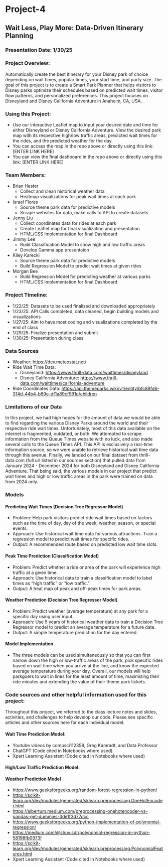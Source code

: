 # Project-4

## Wait Less, Play More: Data-Driven Itinerary Planning
### Presentation Date: 1/30/25

### Project Overview: 
Automatically create the best itinerary for your Disney park of choice depending on wait times, popular times, your start time, and party size. 
The goal of this project is to create a Smart Park Planner that helps visitors to Disney parks optimize their schedules based on predicted wait times, visitor flow patterns, and personalized preferences.
This project focuses on Disneyland and Disney California Adventure in Anaheim, CA, USA. 

### Using this Project:
- Use our interactive Leaflet map to input your desired date and time for either Disneyland or Disney California Adventure. View the desired park map with its respective high/low traffic areas, predicted wait times for the rides, and the predicted weather for the day. 
- You can access the map in the repo above or directly using this link: [ENTER LINK HERE]
- You can view the final dashboard in the repo above or directly using this link: [ENTER LINK HERE]

### Team Members: 
- Brian Hester
    - Collect and clean historical weather data
    - Heatmap visualizations for peak wait times at each park
- Israel Flores
    - Source theme park data for predictive models
    - Scrape websites for data, make calls to API to create datasets
- Jenny Liu
    - Collect coordinates data for rides at each park
    - Create Leaflet map for final visualization and presentation
    - HTML/CSS Implementation for final Dashboard
- Jimmy Lee
    - Build Classification Model to show high and low traffic areas
    - Develop Gamma.app presentaion
- Kiley Karecki
    - Source theme park data for predictive models
    - Build Regression Model to predict wait times at given rides
- Morgan Bee
    - Build Regression Model for predicting weather at various parks
    - HTML/CSS Implementation for final Dashboard

### Project Timeline: 
- 1/22/25: Datasets to be used finalized and downloaded appropriately
- 1/23/25: API Calls completed, data cleaned, begin building models and visualizations
- 1/27/25: Aim to have most coding and visualizations completed by the end of class
- 1/29/25: Finalize presentation and submit
- 1/30/25: Presentation during class

### Data Sources
- Weather: https://dev.meteostat.net/ 
- Ride Wait Time Data: 
    - Disneyland:  https://www.thrill-data.com/waittimes/disneyland
    - Disney California Adventure:  https://www.thrill-data.com/waittimes/california-adventure
- Ride Coordinates Data: https://api.themeparks.wiki/v1/entity/bfc89fd6-314d-44b4-b89e-df1a89cf991e/children 

### Limitations of our Data
In this project, we had high hopes for the amount of data we would be able to find regarding the various Disney Parks around the world and their respective ride wait times. Unfortunately, most of this data available on the internet is fragmented, outdated, or both. We attempted to scrape information from the Queue Times
website with no luck, and also made several calls to the Queue Times API. This API is exclusively a real-time information source, so we were unable to retrieve historical wait time data through this avenue. Finally, we landed on our final dataset from thrill-data.com (full url listed in our sources section) that pulled data from January 2024 - December 2024 for both Disneyland and Disney California Adventure. That being said, the various models in our project that predict wait times and high or low traffic areas in the park were trained on data from 2024 only. 

### Models
#### Predicting Wait Times (Decision Tree Regressor Model)
- Problem: Help park visitors predict ride wait times based on factors such as the time of day, day of the week, weather, season, or special events.
- Approach: Use historical wait time data for various attractions. Train a regression model to predict wait times for specific rides.
- Output: A recommended route based on predicted low wait time slots.

#### Peak Time Prediction (Classification Model)
- Problem: Predict whether a ride or area of the park will experience high traffic at a given time.
- Approach: Use historical data to train a classification model to label times as “high traffic” or “low traffic.”
- Output: A heat map of peak and off-peak times for park areas.

#### Weather Prediction (Decision Tree Regressor Model)
- Problem: Predict weather (average temperature) at any park for a specific day using user input. 
- Approach: Use 5 years of historical weather data to train a Decision Tree Regressor model to predict an average temperature for a future date. 
- Output: A simple temperature prediction for the day entered.

#### Model Implementation
- The three models can be used simultaneously so that you can first narrow down the high or low-traffic areas of the park, pick specific rides based on wait time when you arrive at the line, and know the expected average temperature during your day. Overall, our models will help parkgoers to wait in lines for the least amount of time, maximizing their ride minutes and extending the value of their theme park tickets.

### Code sources and other helpful information used for this project: 
Throughout this project, we referred to the class lecture notes and slides, activities, and challenges to help develop our code. Please see specific articles and other sources here for each individual model. 

#### Wait Time Prediction Model: 
- Youtube videos by compsci112358, Greg Kamradt, and Data Professor
- ChatGPT (Code cited in Notebooks where used)
- Xpert Learning Assistant (Code cited in Notebooks where used)

#### High/Low Traffic Prediction Model: 

#### Weather Prediction Model
- https://www.geeksforgeeks.org/random-forest-regression-in-python/
- https://scikit-learn.org/dev/modules/generated/sklearn.preprocessing.OneHotEncoder.html
- https://albertum.medium.com/preprocessing-onehotencoder-vs-pandas-get-dummies-3de1f3d77dcc
- https://www.geeksforgeeks.org/python-implementation-of-polynomial-regression/
- https://medium.com/@shuv.sdr/polynomial-regression-in-python-58198fb0973f
- https://scikit-learn.org/dev/modules/generated/sklearn.preprocessing.PolynomialFeatures.html
- Xpert Learning Assistant (Code cited in Notebooks where used)
